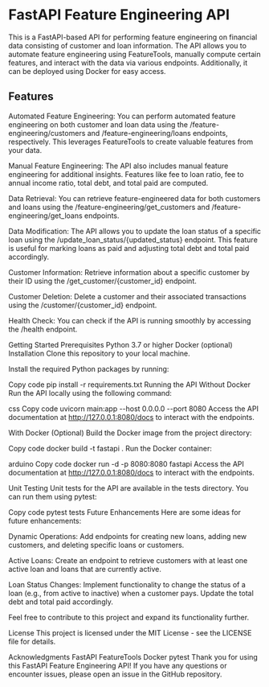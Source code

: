 # FastAPI Feature Engineering API
This is a FastAPI-based API for performing feature engineering on financial data consisting of customer and loan information. The API allows you to automate feature engineering using FeatureTools, manually compute certain features, and interact with the data via various endpoints. Additionally, it can be deployed using Docker for easy access.

## Features
Automated Feature Engineering: You can perform automated feature engineering on both customer and loan data using the /feature-engineering/customers and /feature-engineering/loans endpoints, respectively. This leverages FeatureTools to create valuable features from your data.

Manual Feature Engineering: The API also includes manual feature engineering for additional insights. Features like fee to loan ratio, fee to annual income ratio, total debt, and total paid are computed.

Data Retrieval: You can retrieve feature-engineered data for both customers and loans using the /feature-engineering/get_customers and /feature-engineering/get_loans endpoints.

Data Modification: The API allows you to update the loan status of a specific loan using the /update_loan_status/{updated_status} endpoint. This feature is useful for marking loans as paid and adjusting total debt and total paid accordingly.

Customer Information: Retrieve information about a specific customer by their ID using the /get_customer/{customer_id} endpoint.

Customer Deletion: Delete a customer and their associated transactions using the /customer/{customer_id} endpoint.

Health Check: You can check if the API is running smoothly by accessing the /health endpoint.

Getting Started
Prerequisites
Python 3.7 or higher
Docker (optional)
Installation
Clone this repository to your local machine.

Install the required Python packages by running:

Copy code
pip install -r requirements.txt
Running the API
Without Docker
Run the API locally using the following command:

css
Copy code
uvicorn main:app --host 0.0.0.0 --port 8080
Access the API documentation at http://127.0.0.1:8080/docs to interact with the endpoints.

With Docker (Optional)
Build the Docker image from the project directory:

Copy code
docker build -t fastapi .
Run the Docker container:

arduino
Copy code
docker run -d -p 8080:8080 fastapi
Access the API documentation at http://127.0.0.1:8080/docs to interact with the endpoints.

Unit Testing
Unit tests for the API are available in the tests directory. You can run them using pytest:

Copy code
pytest tests
Future Enhancements
Here are some ideas for future enhancements:

Dynamic Operations: Add endpoints for creating new loans, adding new customers, and deleting specific loans or customers.

Active Loans: Create an endpoint to retrieve customers with at least one active loan and loans that are currently active.

Loan Status Changes: Implement functionality to change the status of a loan (e.g., from active to inactive) when a customer pays. Update the total debt and total paid accordingly.

Feel free to contribute to this project and expand its functionality further.

License
This project is licensed under the MIT License - see the LICENSE file for details.

Acknowledgments
FastAPI
FeatureTools
Docker
pytest
Thank you for using this FastAPI Feature Engineering API! If you have any questions or encounter issues, please open an issue in the GitHub repository.
